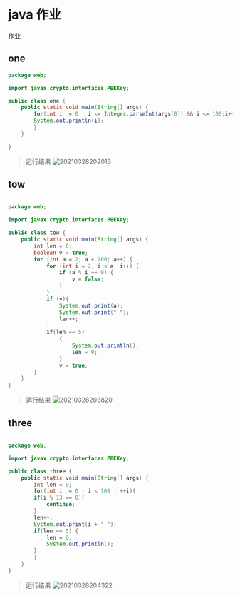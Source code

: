 # java 作业

作业

## one
```java
package web;

import javax.crypto.interfaces.PBEKey;

public class one {
	public static void main(String[] args) {
	    for(int i  = 0 ; i <= Integer.parseInt(args[0]) && i <= 100;i++) {
		System.out.println(i);
	    }
	}

}

```
> 运行结果
![20210328202013](https://i.loli.net/2021/03/28/t3Wf6x4jX5vYcBR.png)


## tow

``` java 

package web;

import javax.crypto.interfaces.PBEKey;

public class tow {
	public static void main(String[] args) {
		int len = 0;
		boolean v = true;
		for (int a = 2; a < 200; a++) {
			for (int i = 2; i < a; i++) {
				if (a % i == 0) {
					v = false;
				}
			}
			if (v){
				System.out.print(a);
				System.out.print(" ");
				len++;
			}
			if(len == 5)
			    {
					System.out.println();
					len = 0;
			    }
				v = true;
		}
	}
}

``` 

> 运行结果
![20210328203820](https://i.loli.net/2021/03/28/WLx7VipjfruHECq.png)

## three
```java

package web;

import javax.crypto.interfaces.PBEKey;

public class three {
	public static void main(String[] args) {
		int len = 0;
	    for(int i  = 0 ; i < 100 ; ++i){
		if(i % 13 == 0){
			continue;
		}
		len++;
		System.out.print(i + " ");
		if(len == 5) {
			len = 0;
			System.out.println();
		}
	    }
	}
}

```
> 运行结果
![20210328204322](https://i.loli.net/2021/03/28/FfrkDIwOHvm4ePp.png)
